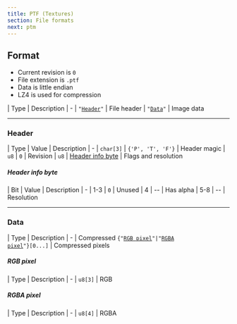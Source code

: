 ```yaml
---
title: PTF (Textures)
section: File formats
next: ptm
---
```


## Format

- Current revision is `0`
- File extension is `.ptf`
- Data is little endian
- LZ4 is used for compression

| Type | Description
| -
| <code>"<a href="#header">Header</a>"</code> | File header
| <code>"<a href="#data">Data</a>"</code> | Image data

---

### Header

| Type | Value | Description
| -
| `char[3]` | `{'P', 'T', 'F'}` | Header magic
| `u8` | `0` | Revision
| `u8` | [Header info byte](#header-info-byte) | Flags and resolution

##### Header info byte

| Bit | Value | Description
| -
| 1-3 | `0` | Unused
| 4 | -- | Has alpha
| 5-8 | -- | Resolution

---

### Data

| Type | Description
| -
| Compressed <code>{"<a href="#rgb-pixel">RGB pixel</a>"|"<a href="#rgba-pixel">RGBA pixel</a>"}[0...]</code> | Compressed pixels

##### RGB pixel

| Type | Description
| -
| `u8[3]` | RGB

##### RGBA pixel

| Type | Description
| -
| `u8[4]` | RGBA
